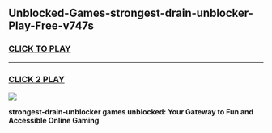 
## Unblocked-Games-strongest-drain-unblocker-Play-Free-v747s
<h3>
<a href="https://premium76.site?title=strongest-drain-unblocker&ref=10A">CLICK TO PLAY</a></h3>
<hr>

<h3>
<a href="https://premium76.site?title=strongest-drain-unblocker&ref=10A">CLICK 2 PLAY</a>
  
</h3>

<a href="https://premium76.site?title=strongest-drain-unblocker&ref=10A"><img src="https://clearcache.store/games.png"></a>


**strongest-drain-unblocker games unblocked: Your Gateway to Fun and Accessible Online Gaming**
